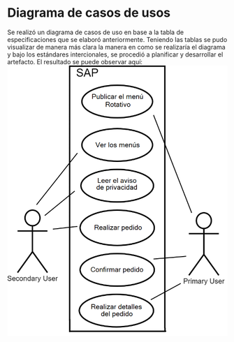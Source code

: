 # Diagrama de casos de usos

Se realizó un diagrama de casos de uso en base a la tabla de especificaciones que se elaboró anteriormente. Teniendo las tablas se pudo visualizar de manera más clara la manera en como se realizaría el diagrama y bajo los estándares intercionales, se procedió a planificar y desarrollar el artefacto. El resultado se puede observar aquí: 
![Diagrama de casos de usos](Diagrama_de_caso_de_uso.png)